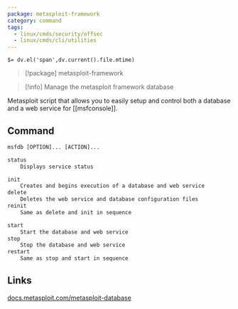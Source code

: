 ```yaml
---
package: metasploit-framework
category: command
tags:
  - linux/cmds/security/offsec
  - linux/cmds/cli/utilities
---
```


`$= dv.el('span',dv.current().file.mtime)`
> [!package] metasploit-framework

> [!info] Manage the metasploit framework database

Metasploit script that allows you to easily setup and control both a database and a web service for [[msfconsole]].

## Command
```txt
msfdb [OPTION]... [ACTION]...

status
	Displays service status

init
	Creates and begins execution of a database and web service
delete
	Deletes the web service and database configuration files
reinit
	Same as delete and init in sequence

start
	Start the database and web service
stop
	Stop the database and web service
restart
	Same as stop and start in sequence
```

## Links
[docs.metasploit.com/metasploit-database](https://docs.metasploit.com/docs/using-metasploit/intermediate/metasploit-database-support.html)
